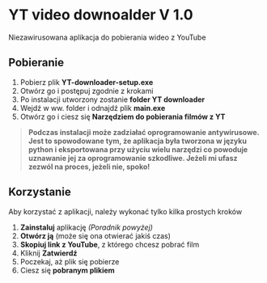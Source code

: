 # YT video downoalder V 1.0
Niezawirusowana aplikacja do pobierania wideo z YouTube

## Pobieranie

 1. Pobierz plik **YT-downloader-setup.exe**
 2. Otwórz go i postępuj zgodnie z krokami
 3. Po instalacji utworzony zostanie **folder YT downloader**
 4. Wejdź w ww. folder i odnajdź plik **main.exe**
 5. Otwórz go i ciesz się **Narzędziem do pobierania filmów z YT**

> **Podczas instalacji może zadziałać oprogramowanie antywirusowe. Jest to spowodowane tym, że aplikacja była tworzona w języku python i eksportowana przy użyciu wielu narzędzi co powoduje uznawanie jej za oprogramowanie szkodliwe. Jeżeli mi ufasz zezwól na proces, jeżeli nie, spoko!**


## Korzystanie

Aby korzystać z aplikacji, należy wykonać tylko kilka prostych kroków

 1. **Zainstaluj** aplikację *(Poradnik powyżej)*
 2. **Otwórz ją** (może się ona otwierać jakiś czas)
 3. **Skopiuj link z YouTube**, z którego chcesz pobrać film
 4. Kliknij **Zatwierdź**
 5. Poczekaj, aż plik się pobierze
 6. Ciesz się **pobranym plikiem**


